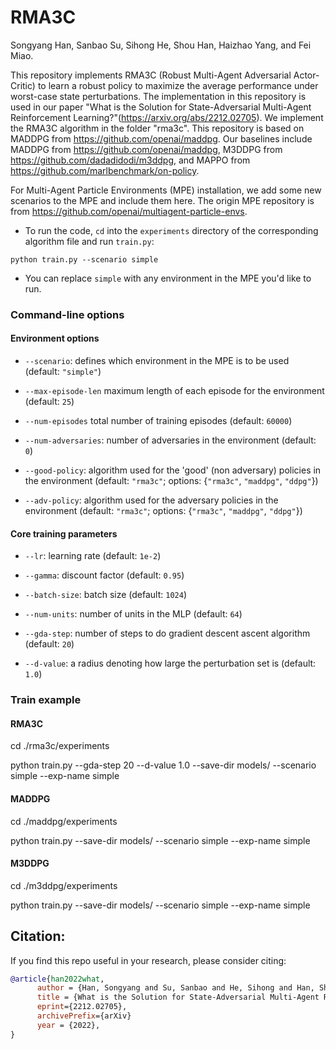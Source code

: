 # RMA3C

Songyang Han, Sanbao Su, Sihong He, Shou Han, Haizhao Yang, and Fei Miao.

This repository implements RMA3C (Robust Multi-Agent Adversarial Actor-Critic) to learn a robust policy to maximize the average performance under worst-case state perturbations. The implementation in this repository is used in our paper "What is the Solution for State-Adversarial Multi-Agent Reinforcement Learning?"(https://arxiv.org/abs/2212.02705). We implement the RMA3C algorithm in  the folder "rma3c". This repository is based on MADDPG from https://github.com/openai/maddpg. Our baselines include MADDPG from https://github.com/openai/maddpg, M3DDPG from https://github.com/dadadidodi/m3ddpg, and MAPPO from https://github.com/marlbenchmark/on-policy.

For Multi-Agent Particle Environments (MPE) installation, we add some new scenarios to the MPE and include them here. The origin MPE repository is from https://github.com/openai/multiagent-particle-envs.

- To run the code, `cd` into the `experiments` directory of the corresponding algorithm file and run `train.py`:

``python train.py --scenario simple``

- You can replace `simple` with any environment in the MPE you'd like to run.

### Command-line options

#### Environment options

- `--scenario`: defines which environment in the MPE is to be used (default: `"simple"`)

- `--max-episode-len` maximum length of each episode for the environment (default: `25`)

- `--num-episodes` total number of training episodes (default: `60000`)

- `--num-adversaries`: number of adversaries in the environment (default: `0`)

- `--good-policy`: algorithm used for the 'good' (non adversary) policies in the environment
(default: `"rma3c"`; options: {`"rma3c"`, `"maddpg"`, `"ddpg"`})

- `--adv-policy`: algorithm used for the adversary policies in the environment
(default: `"rma3c"`; options: {`"rma3c"`, `"maddpg"`, `"ddpg"`})

#### Core training parameters

- `--lr`: learning rate (default: `1e-2`)

- `--gamma`: discount factor (default: `0.95`)

- `--batch-size`: batch size (default: `1024`)

- `--num-units`: number of units in the MLP (default: `64`)

- `--gda-step`: number of steps to do gradient descent ascent algorithm (default: `20`)

- `--d-value`: a radius denoting how large the perturbation set is (default: `1.0`)

### Train example

#### RMA3C
cd ./rma3c/experiments

python train.py --gda-step 20 --d-value 1.0  --save-dir models/ --scenario simple --exp-name simple

#### MADDPG
cd ./maddpg/experiments

python train.py --save-dir models/ --scenario simple --exp-name simple

#### M3DDPG
cd ./m3ddpg/experiments

python train.py --save-dir models/ --scenario simple --exp-name simple

## Citation:
If you find this repo useful in your research, please consider citing:
```bibtex
@article{han2022what,
      author = {Han, Songyang and Su, Sanbao and He, Sihong and Han, Shuo and Yang, Haizhao and Miao, Fei},
      title = {What is the Solution for State-Adversarial Multi-Agent Reinforcement Learning?},
      eprint={2212.02705},
      archivePrefix={arXiv}
      year = {2022},
}
```
